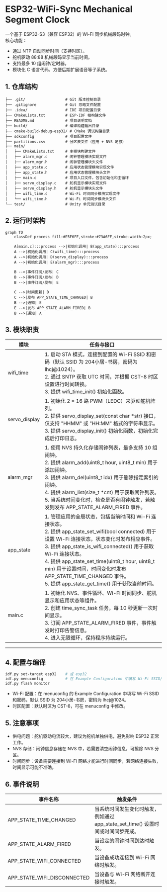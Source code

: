 # ESP32-WiFi-Sync Mechanical Segment Clock

一个基于 ESP32-S3（兼容 ESP32）的 Wi-Fi 同步机械段码时钟。  
核心功能：
- 通过 NTP 自动同步时间（支持时区）。
- 舵机驱动 88:88 机械段码显示当前时间。
- 支持最多 10 组闹钟/定时器。
- 模块化 C 语言代码，方便后期扩展语音等子系统。

## 1. 仓库结构

```angular2html
├── .git/                  # Git 版本控制目录
├── .gitignore             # Git 忽略文件配置
├── .idea/                 # IDE 项目配置目录
├── CMakeLists.txt         # ESP-IDF 根构建文件
├── README.md              # 项目说明文档
├── build/                 # 编译构建输出目录
├── cmake-build-debug-esp32/ # CMake 调试构建目录
├── sdkconfig              # 项目配置文件
├── partitions.csv         # 分区表文件（应用 + NVS 足够）
├── main/
│   ├── CMakeLists.txt     # 主模块构建文件
│   ├── alarm_mgr.c        # 闹钟管理模块实现文件
│   ├── alarm_mgr.h        # 闹钟管理模块头文件
│   ├── app_state.c        # 应用状态管理模块实现文件
│   ├── app_state.h        # 应用状态管理模块头文件
│   ├── main.c             # 项目入口文件，包含初始化和主循环
│   ├── servo_display.c    # 舵机显示模块实现文件
│   ├── servo_display.h    # 舵机显示模块头文件
│   ├── wifi_time.c        # Wi-Fi 时间同步模块实现文件
│   └── wifi_time.h        # Wi-Fi 时间同步模块头文件
└── test/                  # Unity 单元测试目录
```


## 2. 运行时架构

```mermaid
graph TD
    classDef process fill:#E5F6FF,stroke:#73A6FF,stroke-width:2px;

    A[main.c]:::process -->|初始化调用| B(app_state):::process
    A -->|初始化调用| C(wifi_time):::process
    A -->|初始化调用| D(servo_display):::process
    A -->|初始化调用| E(alarm_mgr):::process

    B -->|事件订阅/发布| C
    B -->|事件订阅/发布| D
    B -->|事件订阅/发布| E

    C -->|时间更新| D
    C -->|发布 APP_STATE_TIME_CHANGED| B
    B -->|通知| E
    E -->|发布 APP_STATE_ALARM_FIRED| B
    B -->|通知| A
```

## 3. 模块职责
| 模块 | 任务与接口 |
|---------------|---------------------------------------------------------------------------------------------------------------------| 
| wifi_time | 1. 启动 STA 模式，连接到配置的 Wi-Fi SSID 和密码（默认 SSID 为 204小居-书房，密码为 lhcj@1024）。<br>2. 通过 SNTP 获取 UTC 时间，并根据 CST-8 时区设置进行时间转换。<br>3. 提供 wifi_time_init() 初始化函数。 |
| servo_display | 1. 初始化 2 * 16 路 PWM（LEDC）来驱动舵机阵列。<br>2. 提供 servo_display_set(const char *str) 接口，仅支持 "HHMM" 或 "HH:MM" 格式的字符串显示。<br>3. 提供 servo_display_init() 初始化函数，初始化完成后打印日志。 |
| alarm_mgr | 1. 使用 NVS 持久化存储闹钟列表，最多支持 10 组闹钟。<br>2. 提供 alarm_add(uint8_t hour, uint8_t min) 用于添加闹钟。<br>3. 提供 alarm_del(uint8_t idx) 用于删除指定索引的闹钟。<br>4. 提供 alarm_list(size_t *cnt) 用于获取闹钟列表。<br>5. 当系统时间变化时，检查是否有闹钟触发，若触发则发布 APP_STATE_ALARM_FIRED 事件。 | 
| app_state | 1. 管理应用的全局状态，包括当前时间和 Wi-Fi 连接状态。<br>2. 提供 app_state_set_wifi(bool connected) 用于设置 Wi-Fi 连接状态，状态变化时发布相应事件。<br>3. 提供 app_state_is_wifi_connected() 用于获取 Wi-Fi 连接状态。<br>4. 提供 app_state_set_time(uint8_t hour, uint8_t min) 用于设置时间，时间变化时发布 APP_STATE_TIME_CHANGED 事件。<br>5. 提供 app_state_get_time() 用于获取当前时间。 | 
| main.c | 1. 初始化 NVS、事件循环、Wi-Fi 时间同步、舵机显示和应用状态等组件。<br>2. 创建 time_sync_task 任务，每 10 秒更新一次时间显示。<br>3. 订阅 APP_STATE_ALARM_FIRED 事件，事件触发时打印告警信息。<br>4. 进入无限循环，保持程序持续运行。 |
---

## 4. 配置与编译

```bash
idf.py set-target esp32    # 或 esp32
idf.py menuconfig          # 在 Example Configuration 中填写 Wi-Fi SSID/PWD
idf.py flash monitor
```

- Wi-Fi 配置：在 menuconfig 的 Example Configuration 中填写 Wi-Fi SSID 和密码，默认 SSID 为 204小居-书房，密码为 lhcj@1024。
- 时区配置：默认时区为 CST-8，可在 menuconfig 中修改。

## 5. 注意事项

- 供电问题：舵机驱动电流较大，建议为舵机单独供电，避免影响 ESP32 正常工作。
- NVS 存储：闹钟信息存储在 NVS 中，若需要清空闹钟信息，可擦除 NVS 分区。
- 时间同步：设备需要连接到 Wi-Fi 网络才能进行时间同步，若网络连接失败，时间显示可能不准确。

## 6. 事件说明

| 事件名称 | 触发条件 | 
|--------------------------|--------------------------------------------------------------------------| 
| APP_STATE_TIME_CHANGED | 当系统时间发生变化时触发，例如通过 app_state_set_time() 设置时间或时间同步完成。 |
| APP_STATE_ALARM_FIRED | 当设定的闹钟时间到达时触发。 |
| APP_STATE_WIFI_CONNECTED | 当设备成功连接到 Wi-Fi 网络时触发。 |
| APP_STATE_WIFI_DISCONNECTED | 当设备与 Wi-Fi 网络断开连接时触发。 |
